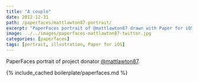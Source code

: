 ```yaml
---
title: "A couple"
date: 2012-12-31
path: /paperfaces/mattlawton87-portrait/
excerpt: "PaperFaces portrait of @mattlawton87 drawn with Paper for iOS on an iPad."
image: ../../images/paperfaces-mattlawton87-twitter.jpg
categories: [paperfaces]
tags: [portrait, illustration, Paper for iOS]
---
```


PaperFaces portrait of project donator [@mattlawton87](https://twitter.com/mattlawton87).

{% include_cached boilerplate/paperfaces.md %}
